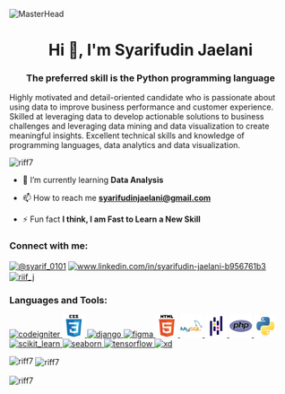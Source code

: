 ![MasterHead](https://cdn.activestate.com/wp-content/uploads/2021/12/python-coding-mistakes.jpg)
<h1 align="center">Hi 👋, I'm Syarifudin Jaelani</h1>
<h3 align="center">The preferred skill is the Python programming language</h3>

<p>Highly motivated and detail-oriented candidate who is passionate about using data to improve business performance and customer experience. Skilled at leveraging data to develop actionable solutions to business challenges and leveraging data mining and data visualization to create meaningful insights. Excellent technical skills and knowledge of programming languages, data analytics and data visualization.</p>

<p align="left"> <img src="https://komarev.com/ghpvc/?username=riff7&label=Profile%20views&color=0e75b6&style=flat" alt="riff7" /> </p>

- 🌱 I’m currently learning **Data Analysis**

- 📫 How to reach me **syarifudinjaelani@gmail.com**

- ⚡ Fun fact **I think, I am Fast to Learn a New Skill**

<h3 align="left">Connect with me:</h3>
<p align="left">
<a href="https://twitter.com/@syarif_0101" target="blank"><img align="center" src="https://raw.githubusercontent.com/rahuldkjain/github-profile-readme-generator/master/src/images/icons/Social/twitter.svg" alt="@syarif_0101" height="30" width="40" /></a>
<a href="https://linkedin.com/in/www.linkedin.com/in/syarifudin-jaelani-b956761b3" target="blank"><img align="center" src="https://raw.githubusercontent.com/rahuldkjain/github-profile-readme-generator/master/src/images/icons/Social/linked-in-alt.svg" alt="www.linkedin.com/in/syarifudin-jaelani-b956761b3" height="30" width="40" /></a>
<a href="https://instagram.com/riif_j" target="blank"><img align="center" src="https://raw.githubusercontent.com/rahuldkjain/github-profile-readme-generator/master/src/images/icons/Social/instagram.svg" alt="riif_j" height="30" width="40" /></a>
</p>

<h3 align="left">Languages and Tools:</h3>
<p align="left"> <a href="https://codeigniter.com" target="_blank" rel="noreferrer"> <img src="https://cdn.worldvectorlogo.com/logos/codeigniter.svg" alt="codeigniter" width="40" height="40"/> </a> <a href="https://www.w3schools.com/css/" target="_blank" rel="noreferrer"> <img src="https://raw.githubusercontent.com/devicons/devicon/master/icons/css3/css3-original-wordmark.svg" alt="css3" width="40" height="40"/> </a> <a href="https://www.djangoproject.com/" target="_blank" rel="noreferrer"> <img src="https://cdn.worldvectorlogo.com/logos/django.svg" alt="django" width="40" height="40"/> </a> <a href="https://www.figma.com/" target="_blank" rel="noreferrer"> <img src="https://www.vectorlogo.zone/logos/figma/figma-icon.svg" alt="figma" width="40" height="40"/> </a> <a href="https://www.w3.org/html/" target="_blank" rel="noreferrer"> <img src="https://raw.githubusercontent.com/devicons/devicon/master/icons/html5/html5-original-wordmark.svg" alt="html5" width="40" height="40"/> </a> <a href="https://www.mysql.com/" target="_blank" rel="noreferrer"> <img src="https://raw.githubusercontent.com/devicons/devicon/master/icons/mysql/mysql-original-wordmark.svg" alt="mysql" width="40" height="40"/> </a> <a href="https://pandas.pydata.org/" target="_blank" rel="noreferrer"> <img src="https://raw.githubusercontent.com/devicons/devicon/2ae2a900d2f041da66e950e4d48052658d850630/icons/pandas/pandas-original.svg" alt="pandas" width="40" height="40"/> </a> <a href="https://www.php.net" target="_blank" rel="noreferrer"> <img src="https://raw.githubusercontent.com/devicons/devicon/master/icons/php/php-original.svg" alt="php" width="40" height="40"/> </a> <a href="https://www.python.org" target="_blank" rel="noreferrer"> <img src="https://raw.githubusercontent.com/devicons/devicon/master/icons/python/python-original.svg" alt="python" width="40" height="40"/> </a> <a href="https://scikit-learn.org/" target="_blank" rel="noreferrer"> <img src="https://upload.wikimedia.org/wikipedia/commons/0/05/Scikit_learn_logo_small.svg" alt="scikit_learn" width="40" height="40"/> </a> <a href="https://seaborn.pydata.org/" target="_blank" rel="noreferrer"> <img src="https://seaborn.pydata.org/_images/logo-mark-lightbg.svg" alt="seaborn" width="40" height="40"/> </a> <a href="https://www.tensorflow.org" target="_blank" rel="noreferrer"> <img src="https://www.vectorlogo.zone/logos/tensorflow/tensorflow-icon.svg" alt="tensorflow" width="40" height="40"/> </a> <a href="https://www.adobe.com/products/xd.html" target="_blank" rel="noreferrer"> <img src="https://cdn.worldvectorlogo.com/logos/adobe-xd.svg" alt="xd" width="40" height="40"/> </a> </p>

<p><img align="left" src="https://github-readme-stats.vercel.app/api/top-langs?username=riff7&show_icons=true&locale=en&layout=compact" alt="riff7" /></p>

<p>&nbsp;<img align="center" src="https://github-readme-stats.vercel.app/api?username=riff7&show_icons=true&locale=en" alt="riff7" /></p>

<p><img align="center" src="https://github-readme-streak-stats.herokuapp.com/?user=riff7&" alt="riff7" /></p>
